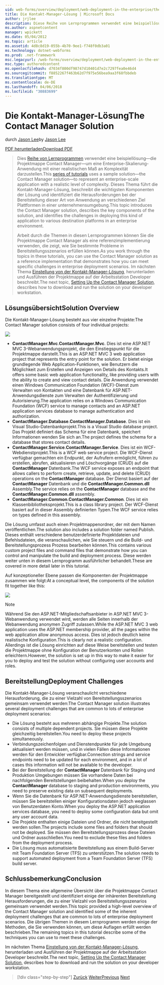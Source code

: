 ```yaml
---
uid: web-forms/overview/deployment/web-deployment-in-the-enterprise/the-contact-manager-solution
title: Die Kontakt-Manager-Lösung | Microsoft Docs
author: jrjlee
description: Diese Reihe von Lernprogrammen verwendet eine beispiellösung&#x2014;die Projektmappe Contact Manager&#x2014;zur Darstellung einer Enterprise-Skalierung-Anwendung mit einer realistischen Leve...
ms.author: aspnetcontent
manager: wpickett
ms.date: 05/04/2012
ms.topic: article
ms.assetid: 4d8c8d19-055b-4b70-9ee1-f748f0db3a01
ms.technology: dotnet-webforms
ms.prod: .net-framework
msc.legacyurl: /web-forms/overview/deployment/web-deployment-in-the-enterprise/the-contact-manager-solution
msc.type: authoredcontent
ms.openlocfilehash: d7034f800df98747d10401d7e2c7297fea0e46d4
ms.sourcegitcommit: f8852267f463b62d7f975e56bea9aa3f68fbbdeb
ms.translationtype: MT
ms.contentlocale: de-DE
ms.lasthandoff: 04/06/2018
ms.locfileid: "30883699"
---
```

<a name="the-contact-manager-solution"></a><span data-ttu-id="dd170-103">Die Kontakt-Manager-Lösung</span><span class="sxs-lookup"><span data-stu-id="dd170-103">The Contact Manager Solution</span></span>
====================
<span data-ttu-id="dd170-104">durch [Jason Lee](https://github.com/jrjlee)</span><span class="sxs-lookup"><span data-stu-id="dd170-104">by [Jason Lee](https://github.com/jrjlee)</span></span>

[<span data-ttu-id="dd170-105">PDF herunterladen</span><span class="sxs-lookup"><span data-stu-id="dd170-105">Download PDF</span></span>](https://msdnshared.blob.core.windows.net/media/MSDNBlogsFS/prod.evol.blogs.msdn.com/CommunityServer.Blogs.Components.WeblogFiles/00/00/00/63/56/8130.DeployingWebAppsInEnterpriseScenarios.pdf)

> <span data-ttu-id="dd170-106">Dies [Reihe von Lernprogrammen](web-deployment-in-the-enterprise.md) verwendet eine beispiellösung&#x2014;die Projektmappe Contact Manager&#x2014;um eine Enterprise-Skalierung-Anwendung mit einer realistischen Maß an Komplexität darzustellen.</span><span class="sxs-lookup"><span data-stu-id="dd170-106">This [series of tutorials](web-deployment-in-the-enterprise.md) uses a sample solution&#x2014;the Contact Manager solution&#x2014;to represent an enterprise-scale application with a realistic level of complexity.</span></span> <span data-ttu-id="dd170-107">Dieses Thema führt die Kontakt-Manager-Lösung, beschreibt die wichtigsten Komponenten der Lösung und identifiziert die Herausforderungen bei der Bereitstellung dieser Art von Anwendung an verschiedenen Ziel Plattformen in einer unternehmensumgebung.</span><span class="sxs-lookup"><span data-stu-id="dd170-107">This topic introduces the Contact Manager solution, describes the key components of the solution, and identifies the challenges in deploying this kind of application to various destination platforms in an enterprise environment.</span></span>
> 
> <span data-ttu-id="dd170-108">Arbeit durch die Themen in diesen Lernprogrammen können Sie die Projektmappe Contact Manager als eine referenzimplementierung verwenden, die zeigt, wie Sie bestimmte Probleme in Bereitstellungsszenarios erfüllen können.</span><span class="sxs-lookup"><span data-stu-id="dd170-108">As you work through the topics in these tutorials, you can use the Contact Manager solution as a reference implementation that demonstrates how you can meet specific challenges in enterprise deployment scenarios.</span></span> <span data-ttu-id="dd170-109">Im nächsten Thema [Einstellung von der Kontakt-Manager-Lösung](setting-up-the-contact-manager-solution.md), herunterladen und Ausführen der Projektmappe auf der Arbeitsstation Developer beschreibt.</span><span class="sxs-lookup"><span data-stu-id="dd170-109">The next topic, [Setting Up the Contact Manager Solution](setting-up-the-contact-manager-solution.md), describes how to download and run the solution on your developer workstation.</span></span>


## <a name="solution-overview"></a><span data-ttu-id="dd170-110">Lösungsübersicht</span><span class="sxs-lookup"><span data-stu-id="dd170-110">Solution Overview</span></span>

<span data-ttu-id="dd170-111">Die Kontakt-Manager-Lösung besteht aus vier einzelne Projekte:</span><span class="sxs-lookup"><span data-stu-id="dd170-111">The Contact Manager solution consists of four individual projects:</span></span>

![](the-contact-manager-solution/_static/image1.png)

- <span data-ttu-id="dd170-112">**ContactManager.Mvc**.</span><span class="sxs-lookup"><span data-stu-id="dd170-112">**ContactManager.Mvc**.</span></span> <span data-ttu-id="dd170-113">Dies ist eine ASP.NET MVC 3-Webanwendungsprojekt, die den Einstiegspunkt für die Projektmappe darstellt.</span><span class="sxs-lookup"><span data-stu-id="dd170-113">This is an ASP.NET MVC 3 web application project that represents the entry point for the solution.</span></span> <span data-ttu-id="dd170-114">Er bietet einige grundlegende Web Application-Funktionen, wie Benutzern die Möglichkeit zum Erstellen und Anzeigen von Details des Kontakts.</span><span class="sxs-lookup"><span data-stu-id="dd170-114">It offers some basic web application functionality, like providing users with the ability to create and view contact details.</span></span> <span data-ttu-id="dd170-115">Die Anwendung verwendet einen Windows Communication Foundation (WCF)-Dienst zum Verwalten von Kontakten und eine Datenbank für ASP.NET-Anwendungsdienste zum Verwalten der Authentifizierung und Autorisierung.</span><span class="sxs-lookup"><span data-stu-id="dd170-115">The application relies on a Windows Communication Foundation (WCF) service to manage contacts and an ASP.NET application services database to manage authentication and authorization.</span></span>
- <span data-ttu-id="dd170-116">**ContactManager.Database**.</span><span class="sxs-lookup"><span data-stu-id="dd170-116">**ContactManager.Database**.</span></span> <span data-ttu-id="dd170-117">Dies ist ein Visual Studio-Datenbankprojekt.</span><span class="sxs-lookup"><span data-stu-id="dd170-117">This is a Visual Studio database project.</span></span> <span data-ttu-id="dd170-118">Das Projekt definiert das Schema für eine Datenbank, speichert Informationen wenden Sie sich an.</span><span class="sxs-lookup"><span data-stu-id="dd170-118">The project defines the schema for a database that stores contact details.</span></span>
- <span data-ttu-id="dd170-119">**ContactManager.Service**.</span><span class="sxs-lookup"><span data-stu-id="dd170-119">**ContactManager.Service**.</span></span> <span data-ttu-id="dd170-120">Dies ist ein WCF-Webdienstprojekt.</span><span class="sxs-lookup"><span data-stu-id="dd170-120">This is a WCF web service project.</span></span> <span data-ttu-id="dd170-121">Die WCF-Dienst verfügbar gemachten ein Endpunkt, der Aufrufern ermöglicht, führen zu erstellen, abrufen, aktualisieren und Löschvorgänge (CRUD) auf die **ContactManager** Datenbank.</span><span class="sxs-lookup"><span data-stu-id="dd170-121">The WCF service exposes an endpoint that allows callers to perform create, retrieve, update, and delete (CRUD) operations on the **ContactManager** database.</span></span> <span data-ttu-id="dd170-122">Der Dienst basiert auf der **ContactManager** Datenbank und die **ContactManager.Common.dll** Assembly.</span><span class="sxs-lookup"><span data-stu-id="dd170-122">The service relies on the **ContactManager** database and the **ContactManager.Common.dll** assembly.</span></span>
- <span data-ttu-id="dd170-123">**ContactManager.Common**.</span><span class="sxs-lookup"><span data-stu-id="dd170-123">**ContactManager.Common**.</span></span> <span data-ttu-id="dd170-124">Dies ist ein Klassenbibliotheksprojekt.</span><span class="sxs-lookup"><span data-stu-id="dd170-124">This is a class library project.</span></span> <span data-ttu-id="dd170-125">Der WCF-Dienst basiert auf in dieser Assembly definierten Typen.</span><span class="sxs-lookup"><span data-stu-id="dd170-125">The WCF service relies on types defined in this assembly.</span></span>

<span data-ttu-id="dd170-126">Die Lösung umfasst auch einen Projektmappenordner, der mit dem Namen veröffentlichen.</span><span class="sxs-lookup"><span data-stu-id="dd170-126">The solution also includes a solution folder named Publish.</span></span> <span data-ttu-id="dd170-127">Dieses enthält verschiedene benutzerdefinierte Projektdateien und Befehlsdateien, die veranschaulichen, wie Sie steuern und die Build- und Bereitstellungsprozess Prozess bearbeiten können.</span><span class="sxs-lookup"><span data-stu-id="dd170-127">This contains various custom project files and command files that demonstrate how you can control and manipulate the build and deployment process.</span></span> <span data-ttu-id="dd170-128">Diese werden weiter unten in diesem Lernprogramm ausführlicher behandelt.</span><span class="sxs-lookup"><span data-stu-id="dd170-128">These are covered in more detail later in this tutorial.</span></span>

<span data-ttu-id="dd170-129">Auf konzeptioneller Ebene passen die Komponenten der Projektmappe zusammen wie folgt:</span><span class="sxs-lookup"><span data-stu-id="dd170-129">At a conceptual level, the components of the solution fit together like this:</span></span>

![](the-contact-manager-solution/_static/image2.png)

> [!NOTE]
> <span data-ttu-id="dd170-130">Während Sie den ASP.NET-Mitgliedschaftsanbieter in ASP.NET MVC 3-Webanwendung verwendet wird, werden alle Seiten innerhalb der Webanwendung anonymen Zugriff zulassen.</span><span class="sxs-lookup"><span data-stu-id="dd170-130">While the ASP.NET MVC 3 web application uses the ASP.NET membership provider, all the pages within the web application allow anonymous access.</span></span> <span data-ttu-id="dd170-131">Dies ist jedoch deutlich keine realistische Konfiguration.</span><span class="sxs-lookup"><span data-stu-id="dd170-131">This is clearly not a realistic configuration.</span></span> <span data-ttu-id="dd170-132">Allerdings ist die Lösung einrichten auf diese Weise bereitstellen und testen die Projektmappe ohne Konfiguration der Benutzerkonten und Rollen erleichtern.</span><span class="sxs-lookup"><span data-stu-id="dd170-132">However, the solution is set up in this way to make it easier for you to deploy and test the solution without configuring user accounts and roles.</span></span>


## <a name="deployment-challenges"></a><span data-ttu-id="dd170-133">Bereitstellung</span><span class="sxs-lookup"><span data-stu-id="dd170-133">Deployment Challenges</span></span>

<span data-ttu-id="dd170-134">Die Kontakt-Manager-Lösung veranschaulicht verschiedene Herausforderung, die zu einer Vielzahl von Bereitstellungsszenarios gemeinsam verwendet werden:</span><span class="sxs-lookup"><span data-stu-id="dd170-134">The Contact Manager solution illustrates several deployment challenges that are common to lots of enterprise deployment scenarios:</span></span>

- <span data-ttu-id="dd170-135">Die Lösung besteht aus mehreren abhängige Projekte.</span><span class="sxs-lookup"><span data-stu-id="dd170-135">The solution consists of multiple dependent projects.</span></span> <span data-ttu-id="dd170-136">Sie müssen diese Projekte gleichzeitig bereitstellen.</span><span class="sxs-lookup"><span data-stu-id="dd170-136">You need to deploy these projects simultaneously.</span></span>
- <span data-ttu-id="dd170-137">Verbindungszeichenfolgen und Dienstendpunkte für jede Umgebung aktualisiert werden müssen, und in vielen Fällen diese Informationen werden für den Entwickler verfügbar.</span><span class="sxs-lookup"><span data-stu-id="dd170-137">Connection strings and service endpoints need to be updated for each environment, and in a lot of cases this information will not be available to the developer.</span></span>
- <span data-ttu-id="dd170-138">Bei der Bereitstellung der **ContactManager** Datenbank für Staging und Produktion Umgebungen müssen Sie vorhandene Daten bei nachfolgenden Bereitstellungen beibehalten.</span><span class="sxs-lookup"><span data-stu-id="dd170-138">When you deploy the **ContactManager** database to staging and production environments, you need to preserve existing data on subsequent deployments.</span></span>
- <span data-ttu-id="dd170-139">Wenn Sie die Datenbank für ASP.NET-Anwendungsdienste bereitstellen, müssen Sie bereitstellen einiger Konfigurationsdaten jedoch weglassen von Benutzerdaten Konto.</span><span class="sxs-lookup"><span data-stu-id="dd170-139">When you deploy the ASP.NET application services database, you need to deploy some configuration data but omit any user account data.</span></span>
- <span data-ttu-id="dd170-140">Die Projekte enthalten einige Dateien und Ordner, die nicht bereitgestellt werden sollen.</span><span class="sxs-lookup"><span data-stu-id="dd170-140">The projects include some files and folders that should not be deployed.</span></span> <span data-ttu-id="dd170-141">Sie müssen den Bereitstellungsprozess diese Dateien und Ordner ausschließen.</span><span class="sxs-lookup"><span data-stu-id="dd170-141">You need to exclude these files and folders from the deployment process.</span></span>
- <span data-ttu-id="dd170-142">Die Lösung muss automatisierte Bereitstellung aus einem Build-Server mit Team Foundation Server (TFS) zu unterstützen.</span><span class="sxs-lookup"><span data-stu-id="dd170-142">The solution needs to support automated deployment from a Team Foundation Server (TFS) build server.</span></span>

## <a name="conclusion"></a><span data-ttu-id="dd170-143">Schlussbemerkung</span><span class="sxs-lookup"><span data-stu-id="dd170-143">Conclusion</span></span>

<span data-ttu-id="dd170-144">In diesem Thema eine allgemeine Übersicht über die Projektmappe Contact Manager bereitgestellt und identifiziert einige der inhärenten Bereitstellung Herausforderungen, die zu einer Vielzahl von Bereitstellungsszenarios gemeinsam verwendet werden.</span><span class="sxs-lookup"><span data-stu-id="dd170-144">This topic provided a high-level overview of the Contact Manager solution and identified some of the inherent deployment challenges that are common to lots of enterprise deployment scenarios.</span></span> <span data-ttu-id="dd170-145">Die übrigen Themen in diesem Lernprogramm werden einige der Methoden, die Sie verwenden können, um diese Auflagen erfüllt werden beschrieben.</span><span class="sxs-lookup"><span data-stu-id="dd170-145">The remaining topics in this tutorial describe some of the techniques you can use to meet these challenges.</span></span>

<span data-ttu-id="dd170-146">Im nächsten Thema [Einstellung von der Kontakt-Manager-Lösung](setting-up-the-contact-manager-solution.md), herunterladen und Ausführen der Projektmappe auf der Arbeitsstation Developer beschreibt.</span><span class="sxs-lookup"><span data-stu-id="dd170-146">The next topic, [Setting Up the Contact Manager Solution](setting-up-the-contact-manager-solution.md), describes how to download and run the solution on your developer workstation.</span></span>

> [!div class="step-by-step"]
> <span data-ttu-id="dd170-147">[Zurück](web-deployment-in-the-enterprise.md)
> [Weiter](setting-up-the-contact-manager-solution.md)</span><span class="sxs-lookup"><span data-stu-id="dd170-147">[Previous](web-deployment-in-the-enterprise.md)
[Next](setting-up-the-contact-manager-solution.md)</span></span>
